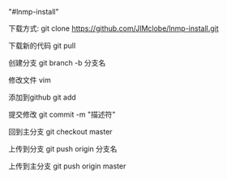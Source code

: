 "#lnmp-install" 

下载方式:
git clone https://github.com/JIMclobe/lnmp-install.git

下载新的代码
git pull

创建分支 
git branch -b 分支名

修改文件
vim 

添加到github
git add
 
提交修改
git commit -m "描述符"

回到主分支
git checkout master

上传到分支
git push origin 分支名

上传到主分支
git push origin master
